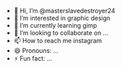 - 👋 Hi, I’m @masterslavedestroyer24
- 👀 I’m interested in graphic design
- 🌱 I’m currently learning gimp
- 💞️ I’m looking to collaborate on ...
- 📫 How to reach me instagram 
- 😄 Pronouns: ...
- ⚡ Fun fact: ...

<!---
masterslavedestroyer24/masterslavedestroyer24 is a ✨ special ✨ repository because its `README.md` (this file) appears on your GitHub profile.
You can click the Preview link to take a look at your changes.
--->
